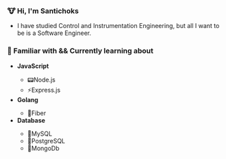 ### 🐮 Hi, I'm Santichoks
<ul list-style-type="none">
  <li>I have studied Control and Instrumentation Engineering, but all I want to be is a Software Engineer.</li>
</ul>

### 📑 Familiar with && Currently learning about
<ul>
  <li><strong>JavaScript</strong></li>
  <ul>
    <li>📟Node.js</li>
    <li>⚡Express.js</li>
  </ul>
  
  <li><strong>Golang</strong></li>
  <ul>
    <li>🚀Fiber</li>
  </ul>
  
  <li><strong>Database</strong></li>
  <ul>
    <li>🐬MySQL</li>
    <li>🐘PostgreSQL</li>
    <li>🍃MongoDb</li>
  </ul>
</ul>




